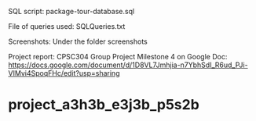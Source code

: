 SQL script: package-tour-database.sql

File of queries used: SQLQueries.txt

Screenshots: Under the folder screenshots

Project report: CPSC304 Group Project Milestone 4 on Google Doc: https://docs.google.com/document/d/1D8VL7Jmhjia-n7YbhSdI_R6ud_PJi-VIMvi4SpoqFHc/edit?usp=sharing

# project_a3h3b_e3j3b_p5s2b
